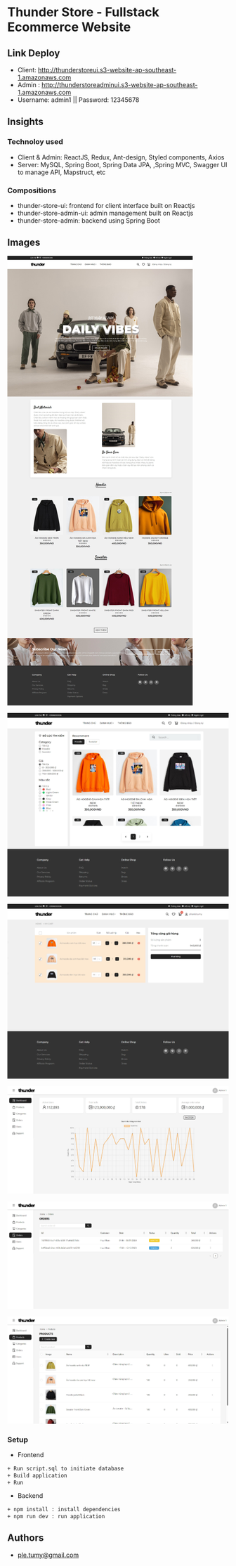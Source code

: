 # Thunder Store - Fullstack Ecommerce Website

## Link Deploy

* Client: http://thunderstoreui.s3-website-ap-southeast-1.amazonaws.com 
* Admin : http://thunderstoreadminui.s3-website-ap-southeast-1.amazonaws.com 
* Username: admin1 || Password: 12345678

## Insights

### Technoloy used

* Client & Admin: ReactJS, Redux, Ant-design, Styled components, Axios
* Server: MySQL, Spring Boot, Spring Data JPA,  ,Spring MVC, Swagger UI to manage API, Mapstruct, etc

### Compositions

* thunder-store-ui: frontend for client interface built on Reactjs
* thunder-store-admin-ui: admin management built on Reactjs
* thunder-store-admin: backend using Spring Boot

## Images 

![trangChu](/anh/trangChu.jpg)

![sanPham](/anh/sanPham.jpg)

![gioHang](/anh/gioHang.jpg)

![thongKe](/anh/thongKe.jpg)

![adminDSDonHang](/anh/adminDSDonHang.jpg)

![adminDSSanPham](/anh/adminDSSanPham.jpg)

### Setup

* Frontend
```
+ Run script.sql to initiate database
+ Build application 
+ Run
```
* Backend
```
+ npm install : install dependencies
+ npm run dev : run application
```

## Authors
* [ple.tumy@gmail.com](ple.tumy@gmail.com)

